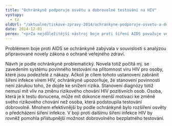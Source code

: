 ```yaml
---
title: "Ochránkyně podporuje osvětu a dobrovolné testování na HIV"
vystupy:
  - tz
oldUrl: "/aktualne/tiskove-zpravy-2014/ochrankyne-podporuje-osvetu-a-dobrovolne-testovani-na-hiv"
date: 2014-12-01
perex: "<p>Za nejdůležitější nástroj boje proti šíření AIDS považuje veřejná ochránkyně práv Anna Šabatová osvětu. Počet nakažených osob se v České republice zvyšuje, zatímco výdaje na osvětu se snižují. Přitom právě informovanost o onemocnění, šíření viru, průběhu a příznacích nemoci, léčbě a zejména o způsobu ochrany před virem HIV mohou do budoucna vést ke snižování počtu nakažených osob.</p>"
---
```


<!-- imported from the old website -->

<p>Problémem boje proti AIDS se ochránkyně zabývala v souvislosti s analýzou připravované novely zákona o ochraně veřejného zdraví. </p><p>Návrh je podle ochránkyně problematický. Novela totiž počítá mj. se zavedením systému povinného testování na přítomnost viru HIV pro osoby, které jsou podezřelé z nákazy. Ačkoli je cílem tohoto ustanovení zabránit šíření infekce virem HIV, ochránkyně upozorňuje, že stanovení povinnosti není zárukou toho, že dojde ke snížení rizika. Stanovení diagnózy totiž nemusí mít vliv na změnu rizikového chování HIV pozitivních osob. Osoba, která je k testu donucena, může mít dokonce menší motivaci ke změně svého rizikového chování než osoba, která podstoupila testování dobrovolně. Mnohem efektivnější by podle ochránkyně bylo rozšíření osvěty o předcházení šíření infekce. V boji proti dalšímu šíření infekce HIV by rovněž pomohla přístupnější možnost dobrovolného bezplatného testování.</p>
